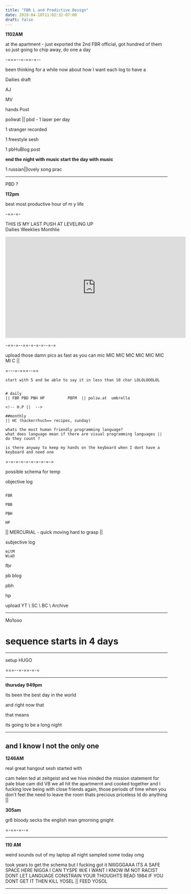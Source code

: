 ```yaml
---
title: "FBR L and Predictive Design"
date: 2019-04-18T11:02:32-07:00
draft: false
---
```


**1102AM**

at the apartment - just exported the 2nd FBR official, got hundred of them so just going to chip away, do one a day


-===--=-==-=--


been thinking for a while now about how I want each log to have a

Dailies draft

AJ

MV

hands Post


poliwat || pbd
    - 1 laser per day




1 stranger recorded

1 freestyle sesh

1 pbHuBlog post

**end the night with music start the day with music**

1 russian||lovely song prac
___

PBD ?


**112pm**

best most productive hour of m y life

-==-=-

THIS IS MY LAST PUSH AT LEVELING UP  
Dailies Weeklies Monthlie

<iframe width="560" height="315" src="https://www.youtube.com/embed/1Jpl6qA499Q" frameborder="0" allow="accelerometer; autoplay; encrypted-media; gyroscope; picture-in-picture" allowfullscreen></iframe>

-==-=--==-=-=-=--=-=

upload those damn pics as fast as you can mic MIC MIC MIC MIC MIC MIC MI C ||


=---=-===--==

```
start with 5 and be able to say it in less than 10 char LOLOLOOOLOL


# daily
|| FBR PBD PBH HP          PBFM  || poliw.at  umbrella

<!-- H.P ||  -->

##monthly
|| HC (hackerrhuch== recipes, sunday)

whats the most human friendly programming language?
what does language mean if there are visual programming languages || do they count ?

is there anyway to keep my hands on the keyboard when I dont have a keyboard and need one

```

=-=-=-=-=-=-=-=-=-=

possible schema for temp

objective log

```

FBR

PBB

PBH

HP

```

|| MERCURIAL - quick moving hard to grasp ||

subjective log

```
mitM
WiaD
```
fbr

pb blog  

pbh

hp

upload YT \\ SC \\ BC \\ Archive

___

Mo1ooo

# sequence starts in 4 days



___


setup HUGO



===--=-==-=-=


____

**thursday 949pm**

its been the best day in the world

and right now that

that means

its going to be a long night


___

## and I know I not the only one



**1246AM**


real great hangout sesh started with

cam helen ted at zeitgeist and we hive minded the mission statement for pale blue cam did VB we all hit the apartmernt and cooked together and I fucking love being with close friends again, those periods of time when you don't feel the need to leave the room thats precious priceless Id do anything  ||  



**305am**

gr8 bloody secks the english man gmorning gnight


=-==-=--=


___

**110 AM**

weird sounds out of my laptop all night sampled some today omg

took years to get the schema but I fucking got it NIIIGGGAAA ITS A SAFE SPACE HERE NIGGA I CAN TYSPE W/E I WANT I KNOW IM NOT RACIST DONT LET LANGUAGE CONSTRAIN YOUR THOUGHTS READ 1984 IF YOU DONT GET IT THEN KILL YOSEL || FEED YOSOL  

___
